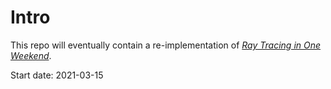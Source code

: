 # Intro

This repo will eventually contain a re-implementation of [_Ray Tracing in One Weekend_](https://raytracing.github.io/books/RayTracingInOneWeekend.html).

Start date: 2021-03-15